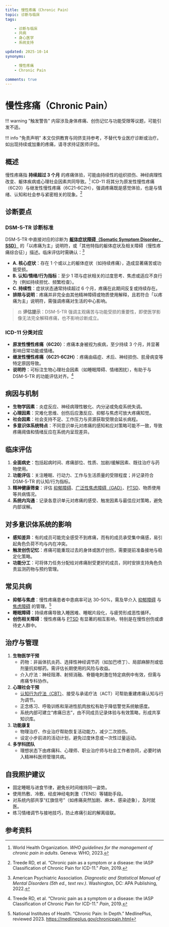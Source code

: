 ```yaml
---
title: 慢性疼痛（Chronic Pain）
topic: 诊断与临床
tags:

    - 诊断与临床
    - 共病
    - 身心医学
    - 系统支持

updated: 2025-10-14
synonyms:

    - 慢性疼痛
    - Chronic Pain

comments: true
---
```


# 慢性疼痛（Chronic Pain）

!!! warning "触发警告"
    内容涉及身体疼痛、创伤记忆与功能受限等议题，可能引发不适。

!!! info "免责声明"
    本文仅供教育与同侪支持参考，不替代专业医疗诊断或治疗。如出现持续或加重的疼痛，请寻求持证医师评估。

## 概述

慢性疼痛指 **持续超过 3 个月** 的疼痛体验，可能由持续性的组织损伤、神经病理性改变、躯体疾病或心理社会因素共同导致。[^who2023pain] ICD-11 将其分为原发性慢性疼痛（6C20）与继发性慢性疼痛（6C21-6C2H），强调疼痛既是感觉体验，也是与情绪、认知和社会参与紧密相关的现象。[^icd11pain]

## 诊断要点

### DSM-5-TR 诊断标准

DSM-5-TR 中直接对应的诊断为 [**躯体症状障碍（Somatic Symptom Disorder，SSD）**](Somatic-Symptom-Disorder-SSD.md) 的「以疼痛为主」说明符，或「其他特指的躯体症状及相关障碍（慢性疼痛综合征）」描述。临床评估时需确认：[^apa2022pain]

- **A. 核心症状**：存在 1 个或以上的躯体症状（如持续疼痛），造成显著痛苦或功能受损。
- **B. 认知/情绪/行为指标**：至少 1 项与症状相关的过度思考、焦虑或适应不良行为（例如持续担忧、频繁检查）。
- **C. 持续性**：症状状态通常持续超过 6 个月，疼痛在此期间反复或持续存在。
- **排除与说明**：疼痛并非完全由其他精神障碍或物质使用解释，且若符合「以疼痛为主」说明符，需强调疼痛对生活的中心影响。

> ⚖️ **评估提示**：DSM-5-TR 强调主观痛苦与功能受损的重要性，即使医学影像无法完全解释疼痛，也不影响诊断成立。

### ICD-11 分类对应

- **原发性慢性疼痛（6C20）**：疼痛本身被视为疾病，至少持续 3 个月，并显著影响日常功能或情绪。
- **继发性慢性疼痛（6C21-6C2H）**：疼痛由癌症、术后、神经损伤、肌骨病变等特定原因导致。
- **说明符**：可标注生物心理社会因素（如睡眠障碍、情绪困扰），有助于与 DSM-5-TR 的功能评估对齐。[^icd11pain]

## 病因与机制

- **生物学因素**：炎症反应、神经病理性敏化、内分泌或免疫系统失调。
- **心理因素**：灾难化思维、创伤后应激反应、抑郁与焦虑可放大疼痛知觉。
- **社会因素**：社会支持不足、工作压力与资源获取受限会延长病程。
- **多意识体系统特点**：不同意识单元对疼痛的感知和应对策略可能不一致，导致疼痛阈值和情绪反应在系统内呈现差异。

## 临床评估

1. **全面病史**：包括起病时间、疼痛部位、性质、加剧/缓解因素、既往治疗与药物使用。
2. **功能评估**：关注睡眠、行动力、工作与生活质量的受限程度；并记录符合 DSM-5-TR 的认知/行为指标。
3. **精神健康筛查**：评估 [抑郁障碍](Depressive-Disorders.md)、[广泛性焦虑障碍（GAD）](Generalized-Anxiety-Disorder-GAD.md)、[PTSD](PTSD.md)、物质使用等共病情况。
4. **系统内沟通**：记录各意识单元对疼痛的感受、触发因素与最佳应对策略，避免内部误解。

## 对多意识体系统的影响

- **感知差异**：有的成员可能完全感受不到疼痛，而有的成员承受集中痛感，易引起角色负荷不均与内在冲突。
- **触发创伤记忆**：疼痛可能重现过去的身体或医疗创伤，需要提前准备接地与稳定化策略。
- **功能分工**：可将体力任务分配给对疼痛耐受更好的成员，同时安排支持角色负责监测药物与预约管理。

## 常见共病

- **抑郁与焦虑**：慢性疼痛患者中患病率可达 30-50%，需及早介入 [抑郁障碍](Depressive-Disorders.md) 与 [焦虑障碍](Anxiety.md) 的管理。[^nihpain2023]
- **睡眠障碍**：持续疼痛导致入睡困难、睡眠片段化，与疲劳形成恶性循环。
- **创伤相关障碍**：慢性疼痛与 [PTSD](PTSD.md) 有显著的相互影响，特别是在慢性创伤或虐待史人群中。

## 治疗与管理

1. **生物医学干预**
    - 药物：非甾体抗炎药、选择性神经调节药（如加巴喷丁）、局部麻醉剂或低剂量抗抑郁药。需评估长期使用的风险与收益。
    - 介入疗法：神经阻滞、射频消融、脊髓电刺激在特定病例中有效，但需与疼痛专科协作。
2. **心理社会干预**
    - [认知行为疗法（CBT）](Cognitive-Behavioral-Therapy-CBT.md)、接受与承诺疗法（ACT）可帮助重建疼痛认知与行为调节。
    - 正念练习、呼吸训练和渐进性肌肉放松有助于降低警觉系统敏感度。
    - 系统内部可建立“疼痛日志”，由不同成员记录体验与有效策略，形成共享知识库。
3. **功能康复**
    - 物理治疗、作业治疗帮助恢复活动能力，减少二次损伤。
    - 设定小步前进的活动计划，避免过度休息或一次性过量运动。
4. **多学科团队**
    - 理想状态下由疼痛科、心理师、职业治疗师与社会工作者协同，必要时纳入精神科医师管理共病。

## 自我照护建议

- 固定睡眠与进食节律，避免长时间维持同一姿势。
- 使用热敷、冷敷、经皮神经电刺激（TENS）等辅助手段。
- 对系统内部共享“红旗信号”（如疼痛突然加剧、麻木、感染迹象），及时就医。
- 练习情绪调节与接地技巧，防止疼痛引起的解离级联。

## 参考资料

[^who2023pain]: World Health Organization. *WHO guidelines for the management of chronic pain in adults*. Geneva: WHO, 2023.
[^icd11pain]: Treede RD, et al. “Chronic pain as a symptom or a disease: the IASP Classification of Chronic Pain for ICD-11.” *Pain*, 2019.
[^apa2022pain]: American Psychiatric Association. *Diagnostic and Statistical Manual of Mental Disorders (5th ed., text rev.)*. Washington, DC: APA Publishing, 2022.
[^nihpain2023]: National Institutes of Health. “Chronic Pain: In Depth.” MedlinePlus, reviewed 2023. <https://medlineplus.gov/chronicpain.html>
